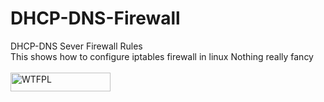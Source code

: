 # DHCP-DNS-Firewall
DHCP-DNS Sever Firewall Rules
<br/>
This shows how to configure iptables firewall in linux
Nothing really fancy
<br>
<br>
<a href="http://www.wtfpl.net/"><img
       src="http://www.wtfpl.net/wp-content/uploads/2012/12/wtfpl-badge-4.png"
       width="160" height="30" alt="WTFPL" /></a>

